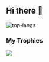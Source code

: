## Hi there 👋

<img alt="top-langs" src="https://github-readme-stats.vercel.app/api/top-langs/?username=AlexBarthel&langs_count=10&theme=tokyonight&layout=compact&hide=html">

### My Trophies
<img src="https://github-profile-trophy.vercel.app/?username=AlexBarthel&theme=default&no-bg=true" />
